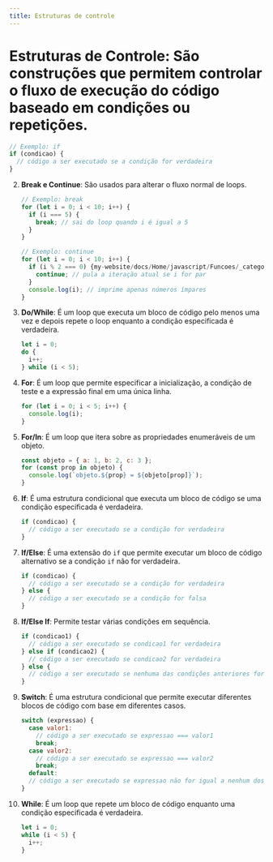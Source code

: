 ```yaml
---
title: Estruturas de controle
---
```



# Estruturas de Controle: São construções que permitem controlar o fluxo de execução do código baseado em condições ou repetições.
```javascript
// Exemplo: if
if (condicao) {
  // código a ser executado se a condição for verdadeira
}
```

2. **Break e Continue**: São usados para alterar o fluxo normal de loops.

   ```javascript
   // Exemplo: break
   for (let i = 0; i < 10; i++) {
     if (i === 5) {
       break; // sai do loop quando i é igual a 5
     }
   }

   // Exemplo: continue
   for (let i = 0; i < 10; i++) {
     if (i % 2 === 0) {my-website/docs/Home/javascript/Funcoes/_category_.json
       continue; // pula a iteração atual se i for par
     }
     console.log(i); // imprime apenas números ímpares
   }
   ```

3. **Do/While**: É um loop que executa um bloco de código pelo menos uma vez e depois repete o loop enquanto a condição especificada é verdadeira.

   ```javascript
   let i = 0;
   do {
     i++;
   } while (i < 5);
   ```

4. **For**: É um loop que permite especificar a inicialização, a condição de teste e a expressão final em uma única linha.

   ```javascript
   for (let i = 0; i < 5; i++) {
     console.log(i);
   }
   ```

5. **For/In**: É um loop que itera sobre as propriedades enumeráveis de um objeto.

   ```javascript
   const objeto = { a: 1, b: 2, c: 3 };
   for (const prop in objeto) {
     console.log(`objeto.${prop} = ${objeto[prop]}`);
   }
   ```

6. **If**: É uma estrutura condicional que executa um bloco de código se uma condição especificada é verdadeira.

   ```javascript
   if (condicao) {
     // código a ser executado se a condição for verdadeira
   }
   ```

7. **If/Else**: É uma extensão do `if` que permite executar um bloco de código alternativo se a condição `if` não for verdadeira.

   ```javascript
   if (condicao) {
     // código a ser executado se a condição for verdadeira
   } else {
     // código a ser executado se a condição for falsa
   }
   ```

8. **If/Else If**: Permite testar várias condições em sequência.

   ```javascript
   if (condicao1) {
     // código a ser executado se condicao1 for verdadeira
   } else if (condicao2) {
     // código a ser executado se condicao2 for verdadeira
   } else {
     // código a ser executado se nenhuma das condições anteriores for verdadeira
   }
   ```

9. **Switch**: É uma estrutura condicional que permite executar diferentes blocos de código com base em diferentes casos.

   ```javascript
   switch (expressao) {
     case valor1:
       // código a ser executado se expressao === valor1
       break;
     case valor2:
       // código a ser executado se expressao === valor2
       break;
     default:
     // código a ser executado se expressao não for igual a nenhum dos casos
   }
   ```

10. **While**: É um loop que repete um bloco de código enquanto uma condição especificada é verdadeira.
    ```javascript
    let i = 0;
    while (i < 5) {
      i++;
    }
    ```
